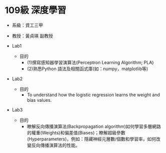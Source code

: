 # 109級 深度學習
- 系級：資工三甲
- 教授：黃貞瑛 副教授

- Lab1
  - 目的
    - (1)撰寫感知器學習演算法(Perceptron Learning Algorithm; PLA)
    - (2)熟悉Python 語法及相關函式庫(如：numpy，matplotlib等)
- Lab2
  - 目的
    - To understand how the logistic regression learns the weight and bias values.
- Lab3
  - 目的
    - 瞭解反向傳播演算法(Backpropagation algorithm)如何學習多層網路的權重(Weights)和偏差值(Biases)；瞭解超級參數(Hyperparameters)，例如：隱藏神經元層數/個數和學習率，如何改變反向傳播演算法的性能。
